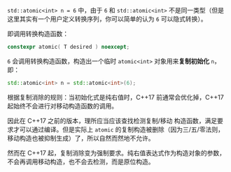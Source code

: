 `std::atomic<int> n = 6` 中，由于 `6` 和 `std::atomic<int>` 不是同一类型（但是这里其实有一个用户定义转换序列，你可以简单的认为 `6` 可以隐式转换）。

即调用转换构造函数：

```cpp
constexpr atomic( T desired ) noexcept;
```

`6` 会调用转换构造函数，构造出一个临时 `atomic<int>` 对象用来**复制初始化** `n`，即：

```cpp
std::atomic<int> n = std::atomic<int>(6);
```

根据复制消除的规则：当初始化式是纯右值时，C++17 前通常会优化掉，C++17 起始终不会进行对移动构造函数的调用。

因此在 C++17 之前的版本，理所应当应该查找检测复制/移动 构造函数，满足要求才可以通过编译。但是实际上 `atomic` 的复制构造被删除（因为三/五/零法则，移动构造也被抑制生成）了，所以自然而然地不允许。

然而在 C++17 起，复制消除变为强制要求。纯右值表达式作为构造对象的参数，不会再调用移动构造，也不会去检测，而是原位构造。

